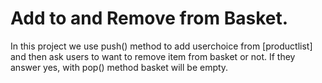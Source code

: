 # Add to and Remove from Basket.

In this project we use push() method to add userchoice from [productlist] and then ask users to want to remove item from basket or not. If they answer yes, with pop() method basket will be empty.